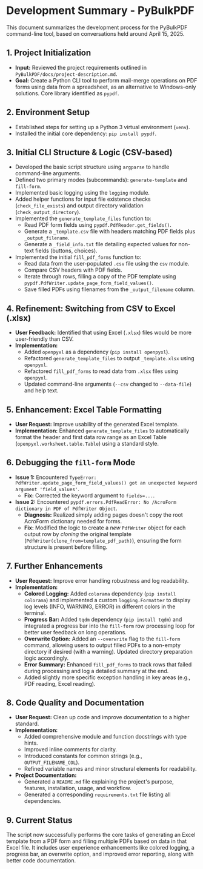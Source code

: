 # Development Summary - PyBulkPDF

This document summarizes the development process for the PyBulkPDF command-line tool, based on conversations held around April 15, 2025.

## 1. Project Initialization

* **Input:** Reviewed the project requirements outlined in `PyBulkPDF/docs/project-description.md`.
* **Goal:** Create a Python CLI tool to perform mail-merge operations on PDF forms using data from a spreadsheet, as an alternative to Windows-only solutions. Core library identified as `pypdf`.

## 2. Environment Setup

* Established steps for setting up a Python 3 virtual environment (`venv`).
* Installed the initial core dependency: `pip install pypdf`.

## 3. Initial CLI Structure & Logic (CSV-based)

* Developed the basic script structure using `argparse` to handle command-line arguments.
* Defined two primary modes (subcommands): `generate-template` and `fill-form`.
* Implemented basic logging using the `logging` module.
* Added helper functions for input file existence checks (`check_file_exists`) and output directory validation (`check_output_directory`).
* Implemented the `generate_template_files` function to:
  * Read PDF form fields using `pypdf.PdfReader.get_fields()`.
  * Generate a `_template.csv` file with headers matching PDF fields plus `_output_filename`.
  * Generate a `_field_info.txt` file detailing expected values for non-text fields (buttons, choices).
* Implemented the initial `fill_pdf_forms` function to:
  * Read data from the user-populated `.csv` file using the `csv` module.
  * Compare CSV headers with PDF fields.
  * Iterate through rows, filling a copy of the PDF template using `pypdf.PdfWriter.update_page_form_field_values()`.
  * Save filled PDFs using filenames from the `_output_filename` column.

## 4. Refinement: Switching from CSV to Excel (.xlsx)

* **User Feedback:** Identified that using Excel (`.xlsx`) files would be more user-friendly than CSV.
* **Implementation:**
  * Added `openpyxl` as a dependency (`pip install openpyxl`).
  * Refactored `generate_template_files` to output `_template.xlsx` using `openpyxl`.
  * Refactored `fill_pdf_forms` to read data from `.xlsx` files using `openpyxl`.
  * Updated command-line arguments (`--csv` changed to `--data-file`) and help text.

## 5. Enhancement: Excel Table Formatting

* **User Request:** Improve usability of the generated Excel template.
* **Implementation:** Enhanced `generate_template_files` to automatically format the header and first data row range as an Excel Table (`openpyxl.worksheet.table.Table`) using a standard style.

## 6. Debugging the `fill-form` Mode

* **Issue 1:** Encountered `TypeError: PdfWriter.update_page_form_field_values() got an unexpected keyword argument 'field_values'`.
  * **Fix:** Corrected the keyword argument to `fields=...`.
* **Issue 2:** Encountered `pypdf.errors.PdfReadError: No /AcroForm dictionary in PDF of PdfWriter Object`.
  * **Diagnosis:** Realized simply adding pages doesn't copy the root AcroForm dictionary needed for forms.
  * **Fix:** Modified the logic to create a *new* `PdfWriter` object for each output row by *cloning* the original template (`PdfWriter(clone_from=template_pdf_path)`), ensuring the form structure is present before filling.

## 7. Further Enhancements

* **User Request:** Improve error handling robustness and log readability.
* **Implementation:**
  * **Colored Logging:** Added `colorama` dependency (`pip install colorama`) and implemented a custom `logging.Formatter` to display log levels (INFO, WARNING, ERROR) in different colors in the terminal.
  * **Progress Bar:** Added `tqdm` dependency (`pip install tqdm`) and integrated a progress bar into the `fill-form` row processing loop for better user feedback on long operations.
  * **Overwrite Option:** Added an `--overwrite` flag to the `fill-form` command, allowing users to output filled PDFs to a non-empty directory if desired (with a warning). Updated directory preparation logic accordingly.
  * **Error Summary:** Enhanced `fill_pdf_forms` to track rows that failed during processing and log a detailed summary at the end.
  * Added slightly more specific exception handling in key areas (e.g., PDF reading, Excel reading).

## 8. Code Quality and Documentation

* **User Request:** Clean up code and improve documentation to a higher standard.
* **Implementation:**
  * Added comprehensive module and function docstrings with type hints.
  * Improved inline comments for clarity.
  * Introduced constants for common strings (e.g., `OUTPUT_FILENAME_COL`).
  * Refined variable names and minor structural elements for readability.
* **Project Documentation:**
  * Generated a `README.md` file explaining the project's purpose, features, installation, usage, and workflow.
  * Generated a corresponding `requirements.txt` file listing all dependencies.

## 9. Current Status

The script now successfully performs the core tasks of generating an Excel template from a PDF form and filling multiple PDFs based on data in that Excel file. It includes user experience enhancements like colored logging, a progress bar, an overwrite option, and improved error reporting, along with better code documentation.
